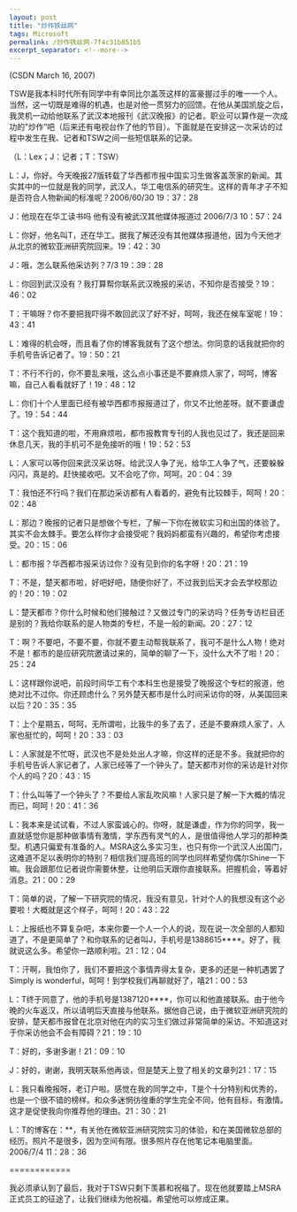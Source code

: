 ```yaml
---
layout: post
title: "炒作铁丝网"
tags: Microsoft
permalink: /炒作铁丝网-7f4c31b851b5
excerpt_separator: <!--more-->
---
```

(CSDN March 16, 2007)

TSW是我本科时代所有同学中有幸同比尔盖茨这样的富豪握过手的唯一一个人。当然，这一切既是难得的机遇，也是对他一贯努力的回馈。在他从美国凯旋之后，我灵机一动给他联系了武汉本地报刊《武汉晚报》的记者。职业可以算作是一次成功的”炒作”吧（后来还有电视台作了他的节目）。下面就是在安排这一次采访的过程中发生在我、记者和TSW之间一些短信联系的记录。
<!--more-->

（L：Lex；J：记者；T：TSW）

L：J，你好。今天晚报27版转载了华西都市报中国实习生做客盖茨家的新闻。其实其中的一位就是我的同学，武汉人，华工电信系的研究生。这样的青年才子不知是否符合人物新闻的标准呢？2006/60/30 19：37：28

J：他现在在华工读书吗 他有没有被武汉其他媒体报道过 2006/7/3 10：57：24

L：你好，他名叫T，还在华工。据我了解还没有其他媒体报道他，因为今天他才从北京的微软亚洲研究院回来。19：42：30

J：哦，怎么联系他采访列？7/3 19：39：28

L：你回到武汉没有？我打算帮你联系武汉晚报的采访，不知你是否接受？19：46：02

T：干嘛呀？你不要把我吓得不敢回武汉了好不好，呵呵，我还在候车室呢！19：43：41

L：难得的机会呀，而且看了你的博客我就有了这个想法。你同意的话我就把你的手机号告诉记者了。19：50：21

T：不行不行的，你不要乱来哦，这么点小事还是不要麻烦人家了，呵呵，博客嘛，自己人看看就好了！19：48：12

L：你们十个人里面已经有被华西都市报报道过了，你又不比他差呀。就不要谦虚了。19：54：44

T：这个我知道的啦，不用麻烦啦，都市报教育专刊的人我也见过了，我还是回来休息几天，我的手机可不是免接听的哦！19：52：53

L：人家可以等你回来武汉采访呀。给武汉人争了光，给华工人争了气，还要躲躲闪闪，真是的。赶快接收吧。又不会吃了你，呵呵。20：04：39

T：我怕还不行吗？我们在那边采访都有人看着的，避免有比较棘手，呵呵！20：02：48

L：那边？晚报的记者只是想做个专栏，了解一下你在微软实习和出国的体验了。其实不会太棘手。要怎么样你才会接受呢？我妈妈都蛮有兴趣的，希望你考虑接受。20：15：06

L：都市报？华西都市报采访过你？没有见到你的名字呀！20：21：19

T：不是，楚天都市啦，好吧好吧，随便你好了，不过我到后天才会去学校那边的！20：19：02

L：楚天都市？你什么时候和他们接触过？又做过专门的采访吗？任务专访栏目还是别的？我给你联系的是人物类的专栏，不是一般的新闻。20：27：12

T：啊？不要吧，不要不要，你就不要主动帮我联系了，我可不是什么人物！绝对不是！都市的是应研究院邀请过来的，简单的聊了一下，没什么大不了啦！20：25：24

L：这样跟你说吧，前段时间华工有个本科生也是接受了晚报这个专栏的报道，他绝对比不过你。你还顾虑什么？另外楚天都市是什么时间采访你的呀，从美国回来以后？20：35：35

T：上个星期五，呵呵，无所谓啦，比我牛的多了去了，还是不要麻烦人家了，人家也挺忙的，呵呵！20：33：03

L：人家就是不忙呀，武汉也不是处处出人才嘛，你这样的还是不多。我就把你的手机号告诉人家记者了，人家已经等了一个钟头了。楚天都市对你的采访是针对你个人的吗？20：43：15

T：什么叫等了一个钟头了？不要给人家乱吹风嘛！人家只是了解一下大概的情况而已，呵呵！20：41：36

L：我本来是试试看，不过人家蛮诚心的。你呀，就是谦虚，作为你的同学，我一直就感觉你是那种做事情有激情，学东西有灵气的人，是很值得他人学习的那种类型。机遇只偏爱有准备的人。MSRA这么多实习生，也只有你一个武汉人出国门，这难道不足以表明你的特别？相信我们提高班的同学也同样希望你偶尔Shine一下嘛。我会跟那位记者说你需要休整，让他明后天跟你直接联系。把握机会，等着好消息。21：00：29

T：简单的说，了解一下研究院的情况，我没有意见，针对个人的我想没有这个必要啦！大概就是这个样子，呵呵！20：43：22

L：上报纸也不算复杂吧，本来你要一个人一个人的说，现在说一次全部的人都知道了，不是更简单了？和你联系的记者叫J，手机号是1388615****。好了，我就说这么多。希望你一路顺利啦。21：12：04

T：汗啊，我怕你了，我们不要把这个事情弄得太复杂，更多的还是一种机遇罢了Simply is wonderful，呵呵！到学校我们再聊就好了，嘻21：00：53

L：T终于同意了，他的手机号是1387120****，你可以和他直接联系。由于他今晚的火车返汉，所以请明后天直接与他联系。据他自己说，由于微软亚洲研究院的安排，楚天都市报曾在北京对他在内的实习生们做过非常简单的采访。不知道这对于你采访他会不会有障碍？21：19：10

T：好的，多谢多谢！21：09：10

J：好的，谢谢，我明天联系他再谈，但是楚天上登了相关的文章列21：17：15

L：我只看晚报呀，老订户啦。感觉在我的同学之中，T是个十分特别和优秀的，也是一个很不错的榜样。和众多迷惘彷徨重的学生完全不同，他有目标，有激情。这才是促使我向你推荐他的理由。21：30：21

L：T的博客在：**，有关他在微软亚洲研究院实习的体验，和在美国微软总部的经历。照片不是很多，因为空间有限。很多照片存在他笔记本电脑里面。2006/7/4 11：28：36

============

我必须承认到了最后，我对于TSW只剩下羡慕和祝福了。现在他就要踏上MSRA正式员工的征途了，让我们继续为他祝福，希望他可以修成正果。
